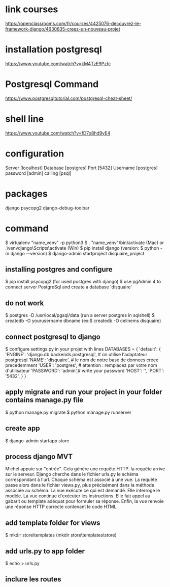 # link courses
https://openclassrooms.com/fr/courses/4425076-decouvrez-le-framework-django/4630835-creez-un-nouveau-projet

# installation postgresql
https://www.youtube.com/watch?v=kM4TzE9Pzfc

# Postgresql Command
https://www.postgresqltutorial.com/postgresql-cheat-sheet/

# shell line
https://www.youtube.com/watch?v=fD7x8hd9yE4

# configuration
Server [localhost]
Database [postgres]
Port [5432]
Username [postgres]
password [admin]
calling [psql]

# packages
django
psycopg2
django-debug-toolbar

# command
$ virtualenv "name_venv" -p python3
$ . "name_venv"/bin/activate (Mac) or .\venvdjango\Scripts\activate (Win)
$ pip install django (version: $ python -m django --version)
$ django-admin startproject disquaire_project

## installing postgres and configure
$ pip install psycopg2 (for used postgres with django)
$ use pgAdmin 4 to connect server PostgreSql and create a database 'disquaire'

## do not work
$ postgres -D /usr/local/pgsql/data (run a server postgres in sqlshell)
$ createdb -O yourusername dbname (ex:$ createdb -O celinems disquaire)

## connect postgresql to django
$ configure settings.py in your projet with lines
DATABASES = {
    'default': {
        'ENGINE': 'django.db.backends.postgresql', # on utilise l'adaptateur postgresql
        'NAME': 'disquaire', # le nom de notre base de donnees creee precedemment
        'USER': 'postgres', # attention : remplacez par votre nom d'utilisateur
        'PASSWORD': 'admin',# write your password
        'HOST': '',
        'PORT': '5432',
    }
}

## apply migrate and run your project in your folder contains manage.py file
$ python manage.py migrate
$ python manage.py runserver

## create app
$ django-admin startapp store

## process django MVT
Michel appuie sur "entrée". Cela génère une requête HTTP.
la requête arrive sur le serveur.
Django cherche dans le fichier urls.py le schéma correspondant à l'url.
Chaque schéma est associé à une vue.
La requête passe alors dans le fichier views.py,
plus précisément dans la méthode associée au schéma.
La vue exécute ce qui est demandé.
Elle interroge le modèle. La vue continue d'exécuter les instructions.
Elle fait appel au gabarit ou template adéquat pour formuler sa réponse.
Enfin, la vue renvoie une réponse HTTP correcte contenant le code HTML

## add template folder for views
$ mkdir store\templates (mkdir store\templates\store)

## add urls.py to app folder
$ echo > urls.py

## inclure les routes

